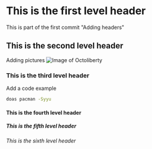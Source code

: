 # This is the first level header
This is part of the first commit "Adding headers"
## This is the second level header
Adding pictures
![Image of Octoliberty](https://octodex.github.com/images/octoliberty.png)
### This is the third level header
Add a code example
``` bash
doas pacman -Syyu
```
#### This is the fourth level header
##### This is the fifth level header
###### This is the sixth level header
